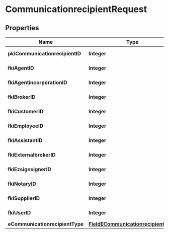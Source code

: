 

# CommunicationrecipientRequest

## Properties

Name | Type | Description | Notes
------------ | ------------- | ------------- | -------------
**pkiCommunicationrecipientID** | **Integer** | The unique ID of the Communicationrecipient. |  [optional]
**fkiAgentID** | **Integer** | The unique ID of the Agent. |  [optional]
**fkiAgentincorporationID** | **Integer** | The unique ID of the Agentincorporation. |  [optional]
**fkiBrokerID** | **Integer** | The unique ID of the Broker. |  [optional]
**fkiCustomerID** | **Integer** | The unique ID of the Customer. |  [optional]
**fkiEmployeeID** | **Integer** | The unique ID of the Employee. |  [optional]
**fkiAssistantID** | **Integer** | The unique ID of the Assistant. |  [optional]
**fkiExternalbrokerID** | **Integer** | The unique ID of the Externalbroker. |  [optional]
**fkiEzsignsignerID** | **Integer** | The unique ID of the Ezsignsigner |  [optional]
**fkiNotaryID** | **Integer** | The unique ID of the Notary. |  [optional]
**fkiSupplierID** | **Integer** | The unique ID of the Supplier. |  [optional]
**fkiUserID** | **Integer** | The unique ID of the User |  [optional]
**eCommunicationrecipientType** | [**FieldECommunicationrecipientType**](FieldECommunicationrecipientType.md) |  |  [optional]




